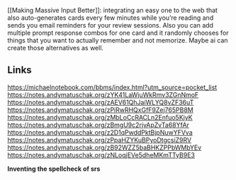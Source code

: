 [[Making Massive Input Better]]: integrating an easy one to the web that also auto-generates cards every few minutes while you’re reading and sends you email reminders for your review sessions. Also you can add multiple prompt response combos for one card and it randomly chooses for things that you want to actually remember and not memorize. Maybe ai can create those alternatives as well.
## Links
https://michaelnotebook.com/bbms/index.html?utm_source=pocket_list
https://notes.andymatuschak.org/zYK41LaWjuWkRmv3ZGnNmoF
https://notes.andymatuschak.org/zAEV61QhJaiWLYQ8vZF36uT
https://notes.andymatuschak.org/zPiRwRHQxGfF9Zej765PB8M
https://notes.andymatuschak.org/zMbLoCcRACLn2Enfuo5KjyK
https://notes.andymatuschak.org/zBmgU9c2rjvApZvTa68YfAr
https://notes.andymatuschak.org/z2D1qPwddPktBjpNuwYFVva
https://notes.andymatuschak.org/zPpaHZYKuBPyoDtgcsiZ9RV
https://notes.andymatuschak.org/zB92WZZ5baBHKZPPbWMbYEv
https://notes.andymatuschak.org/zNLoqjEVe5dheMKmTTyB9E3

**Inventing the spellcheck of srs**